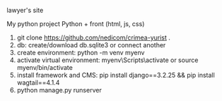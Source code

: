 lawyer's site

My python project
Python + front (html, js, css)

1. git clone https://github.com/nedicom/crimea-yurist .
2. db: create/download db.sqlite3 or connect another
3. create environment: python -m venv myenv
4. activate virtual environment: myenv\Scripts\activate or source myenv/bin/activate
5. install framework and CMS: pip install django==3.2.25 && pip install wagtail==4.1.4
6. python manage.py runserver
